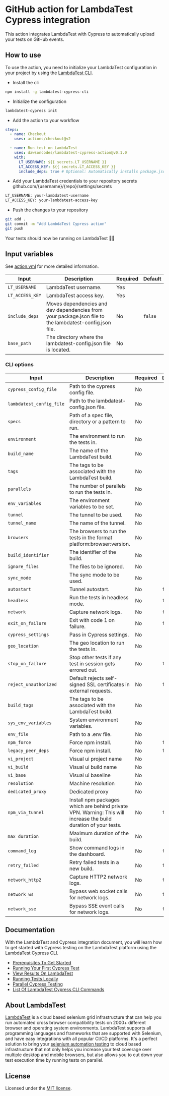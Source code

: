 # GitHub action for LambdaTest Cypress integration

This action integrates LambdaTest with Cypress to automatically upload your tests on GitHub events.

## How to use

To use the action, you need to initialize your LambdaTest configuration in your project by using the [LambdaTest CLI](https://github.com/LambdaTest/lambdatest-cypress-cli/).

- Install the cli

```bash
npm install -g lambdatest-cypress-cli
```

- Initialize the configuration

```bash
lambdatest-cypress init
```

- Add the action to your workflow

```yaml
steps:
  - name: Checkout
    uses: actions/checkout@v2

  - name: Run test on LambdaTest
    uses: dawsoncodes/lambdatest-cypress-action@v0.1.0
    with:
      LT_USERNAME: ${{ secrets.LT_USERNAME }}
      LT_ACCESS_KEY: ${{ secrets.LT_ACCESS_KEY }}
      include_deps: true # Optional: Automatically installs package.json dependencies
```

- Add your LambdaTest credentials to your repository secrets github.com/{username}/{repo}/settings/secrets

```bash
LT_USERNAME: your-lambdatest-username
LT_ACCESS_KEY: your-lambdatest-access-key
```

- Push the changes to your repository

```bash
git add .
git commit -m "Add LambdaTest Cypress action"
git push
```

Your tests should now be running on LambdaTest 🥳🚀

## Input variables

See [action.yml](./action.yml) for more detailed information.

| Input           | Description                                                                                             | Required | Default |
| --------------- | ------------------------------------------------------------------------------------------------------- | -------- | ------- |
| `LT_USERNAME`   | LambdaTest username.                                                                                    | Yes      |         |
| `LT_ACCESS_KEY` | LambdaTest access key.                                                                                  | Yes      |         |
| `include_deps`  | Moves dependencies and dev dependencies from your package.json file to the lambdatest-config.json file. | No       | `false` |
| `base_path`     | The directory where the lambdatest-config.json file is located.                                         | No       |         |

### CLI options

| Input                    | Description                                                                                                      | Required | Default |
| ------------------------ | ---------------------------------------------------------------------------------------------------------------- | -------- | ------- |
| `cypress_config_file`    | Path to the cypress config file.                                                                                 | No       |         |
| `lambdatest_config_file` | Path to the lambdatest-config.json file.                                                                         | No       |         |
| `specs`                  | Path of a spec file, directory or a pattern to run.                                                              | No       |         |
| `environment`            | The environment to run the tests in.                                                                             | No       |         |
| `build_name`             | The name of the LambdaTest build.                                                                                | No       |         |
| `tags`                   | The tags to be associated with the LambdaTest build.                                                             | No       |         |
| `parallels`              | The number of parallels to run the tests in.                                                                     | No       |         |
| `env_variables`          | The environment variables to be set.                                                                             | No       |         |
| `tunnel`                 | The tunnel to be used.                                                                                           | No       |         |
| `tunnel_name`            | The name of the tunnel.                                                                                          | No       |         |
| `browsers`               | The browsers to run the tests in the format platform:browser:version.                                            | No       |         |
| `build_identifier`       | The identifier of the build.                                                                                     | No       |         |
| `ignore_files`           | The files to be ignored.                                                                                         | No       |         |
| `sync_mode`              | The sync mode to be used.                                                                                        | No       |         |
| `autostart`              | Tunnel autostart.                                                                                                | No       | `false` |
| `headless`               | Run the tests in headless mode.                                                                                  | No       | `false` |
| `network`                | Capture network logs.                                                                                            | No       | `false` |
| `exit_on_failure`        | Exit with code 1 on failure.                                                                                     | No       | `false` |
| `cypress_settings`       | Pass in Cypress settings.                                                                                        | No       |         |
| `geo_location`           | The geo location to run the tests in.                                                                            | No       |         |
| `stop_on_failure`        | Stop other tests if any test in session gets errored out.                                                        | No       | `false` |
| `reject_unauthorized`    | Default rejects self-signed SSL certificates in external requests.                                               | No       | `false` |
| `build_tags`             | The tags to be associated with the LambdaTest build.                                                             | No       |         |
| `sys_env_variables`      | System environment variables.                                                                                    | No       |         |
| `env_file`               | Path to a .env file.                                                                                             | No       |         |
| `npm_force`              | Force npm install.                                                                                               | No       | `false` |
| `legacy_peer_deps`       | Force npm install.                                                                                               | No       | `false` |
| `vi_project`             | Visual ui project name                                                                                           | No       |         |
| `vi_build`               | Visual ui build name                                                                                             | No       |         |
| `vi_base`                | Visual ui baseline                                                                                               | No       |         |
| `resolution`             | Machine resolution                                                                                               | No       |         |
| `dedicated_proxy`        | Dedicated proxy                                                                                                  | No       |         |
| `npm_via_tunnel`         | Install npm packages which are behind private VPN. Warning: This will increase the build duration of your tests. | No       | `false` |
| `max_duration`           | Maximum duration of the build.                                                                                   | No       |         |
| `command_log`            | Show command logs in the dashboard.                                                                              | No       | `false` |
| `retry_failed`           | Retry failed tests in a new build.                                                                               | No       | `false` |
| `network_http2`          | Capture HTTP2 network logs.                                                                                      | No       | `false` |
| `network_ws`             | Bypass web socket calls for network logs.                                                                        | No       | `false` |
| `network_sse`            | Bypass SSE event calls for network logs.                                                                         | No       | `false` |

## Documentation

With the LambdaTest and Cypress integration document, you will learn how to get started with Cypress testing on the LambdaTest platform using the LambdaTest Cypress CLI.

- [Prerequisites To Get Started](https://www.lambdatest.com/support/docs/getting-started-with-cypress-testing/#/prerequisites)
- [Running Your First Cypress Test](https://www.lambdatest.com/support/docs/getting-started-with-cypress-testing/#/run-first-tests)
- [View Results On LambdaTest](https://www.lambdatest.com/support/docs/getting-started-with-cypress-testing#view-results)
- [Running Tests Locally](https://www.lambdatest.com/support/docs/getting-started-with-cypress-testing#run-locally)
- [Parallel Cypress Testing](https://www.lambdatest.com/support/docs/getting-started-with-cypress-testing#parallel-cypress-testing)
- [List Of LambdaTest Cypress CLI Commands](https://www.lambdatest.com/support/docs/getting-started-with-cypress-testing#cli-commands)

## About LambdaTest

[LambdaTest](https://www.lambdatest.com/) is a cloud based selenium grid infrastructure that can help you run automated cross browser compatibility tests on 2000+ different browser and operating system environments. LambdaTest supports all programming languages and frameworks that are supported with Selenium, and have easy integrations with all popular CI/CD platforms. It's a perfect solution to bring your [selenium automation testing](https://www.lambdatest.com/selenium-automation) to cloud based infrastructure that not only helps you increase your test coverage over multiple desktop and mobile browsers, but also allows you to cut down your test execution time by running tests on parallel.

## License

Licensed under the [MIT license](./LICENSE).
